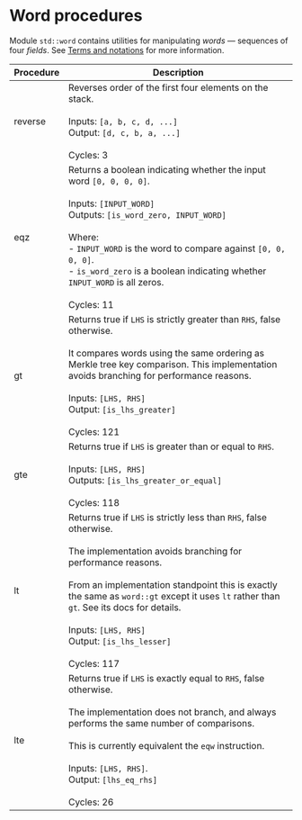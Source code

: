 # Word procedures

Module `std::word` contains utilities for manipulating *words* &mdash; sequences of four *fields*.
See [Terms and notations](./main.md#Terms-and-notations) for more information.

| Procedure      | Description   |
| -------------- | ------------- |
| reverse        | Reverses order of the first four elements on the stack.<br /><br />Inputs: `[a, b, c, d, ...]`<br />Output: `[d, c, b, a, ...]`<br /><br />Cycles: 3|
| eqz            | Returns a boolean indicating whether the input word `[0, 0, 0, 0]`.<br /><br />Inputs: `[INPUT_WORD]`<br />Outputs: `[is_word_zero, INPUT_WORD]`<br /><br />Where:<br />- `INPUT_WORD` is the word to compare against `[0, 0, 0, 0]`.<br />- `is_word_zero` is a boolean indicating whether `INPUT_WORD` is all zeros.<br /><br />Cycles: 11|
| gt             | Returns true if `LHS` is strictly greater than `RHS`, false otherwise.<br /><br />It compares words using the same ordering as Merkle tree key comparison. This implementation avoids branching for performance reasons.<br /><br />Inputs: `[LHS, RHS]`<br />Output: `[is_lhs_greater]`<br /><br />Cycles: 121 |
| gte            | Returns true if `LHS` is greater than or equal to `RHS`.<br /><br />Inputs: `[LHS, RHS]`<br />Outputs: `[is_lhs_greater_or_equal]`<br /><br />Cycles: 118 |
| lt             | Returns true if `LHS` is strictly less than `RHS`, false otherwise.<br /><br />The implementation avoids branching for performance reasons.<br /><br />From an implementation standpoint this is exactly the same as `word::gt` except it uses `lt` rather than `gt`. See its docs for details.<br /><br />Inputs: `[LHS, RHS]`<br />Output: `[is_lhs_lesser]`<br /><br />Cycles: 117 |
| lte            | Returns true if `LHS` is exactly equal to `RHS`, false otherwise.<br /><br />The implementation does not branch, and always performs the same number of comparisons.<br /><br />This is currently equivalent the `eqw` instruction.<br /><br />Inputs: `[LHS, RHS]`.<br />Output: `[lhs_eq_rhs]`<br /><br />Cycles: 26 |
